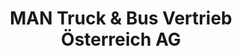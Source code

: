 ---
title: "MAN Truck & Bus Vertrieb Österreich AG"
url: /innsbruck/man-truck-und-bus-vertrieb-oesterreich-ag/
shop: Autowerkstatt
---